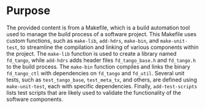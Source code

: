 # Purpose
The provided content is from a Makefile, which is a build automation tool used to manage the build process of a software project. This Makefile uses custom functions, such as `make-lib`, `add-hdrs`, `make-bin`, and `make-unit-test`, to streamline the compilation and linking of various components within the project. The `make-lib` function is used to create a library named `fd_tango`, while `add-hdrs` adds header files `fd_tango_base.h` and `fd_tango.h` to the build process. The `make-bin` function compiles and links the binary `fd_tango_ctl` with dependencies on `fd_tango` and `fd_util`. Several unit tests, such as `test_tango_base`, `test_meta_tx`, and others, are defined using `make-unit-test`, each with specific dependencies. Finally, `add-test-scripts` lists test scripts that are likely used to validate the functionality of the software components.
